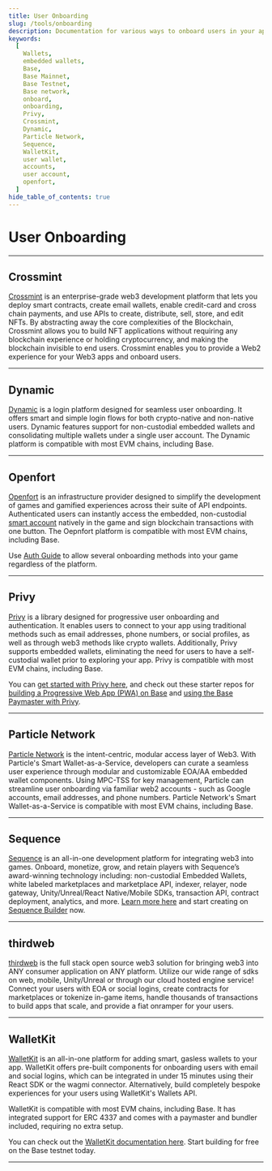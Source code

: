 ```yaml
---
title: User Onboarding
slug: /tools/onboarding
description: Documentation for various ways to onboard users in your apps on Base.
keywords:
  [
    Wallets,
    embedded wallets,
    Base,
    Base Mainnet,
    Base Testnet,
    Base network,
    onboard,
    onboarding,
    Privy,
    Crossmint,
    Dynamic,
    Particle Network,
    Sequence,
    WalletKit,
    user wallet,
    accounts,
    user account,
    openfort,
  ]
hide_table_of_contents: true
---
```


# User Onboarding

---

## Crossmint

[Crossmint](https://crossmint.com/?utm_source=backlinks&utm_medium=docs&utm_campaign=base) is an enterprise-grade web3 development platform that lets you deploy smart contracts, create email wallets, enable credit-card and cross chain payments, and use APIs to create, distribute, sell, store, and edit NFTs. By abstracting away the core complexities of the Blockchain, Crossmint allows you to build NFT applications without requiring any blockchain experience or holding cryptocurrency, and making the blockchain invisible to end users. Crossmint enables you to provide a Web2 experience for your Web3 apps and onboard users.

---

## Dynamic

[Dynamic](https://www.dynamic.xyz/) is a login platform designed for seamless user onboarding. It offers smart and simple login flows for both crypto-native and non-native users. Dynamic features support for non-custodial embedded wallets and consolidating multiple wallets under a single user account. The Dynamic platform is compatible with most EVM chains, including Base.

---

## Openfort

[Openfort](https://openfort.xyz) is an infrastructure provider designed to simplify the development of games and gamified experiences across their suite of API endpoints. Authenticated users can instantly access the embedded, non-custodial [smart account](https://www.openfort.xyz/docs/guides/accounts/smart) natively in the game and sign blockchain transactions with one button. The Oepnfort platform is compatible with most EVM chains, including Base.

Use [Auth Guide](https://www.openfort.xyz/docs/guides/auth/overview) to allow several onboarding methods into your game regardless of the platform. 

---

## Privy

[Privy](https://www.privy.io/) is a library designed for progressive user onboarding and authentication. It enables users to connect to your app using traditional methods such as email addresses, phone numbers, or social profiles, as well as through web3 methods like crypto wallets. Additionally, Privy supports embedded wallets, eliminating the need for users to have a self-custodial wallet prior to exploring your app. Privy is compatible with most EVM chains, including Base.

You can [get started with Privy here](https://docs.privy.io/guide/quickstart), and check out these starter repos for [building a Progressive Web App (PWA) on Base](https://github.com/privy-io/create-privy-pwa) and [using the Base Paymaster with Privy](https://github.com/privy-io/base-paymaster-example).

---

## Particle Network

[Particle Network](https://particle.network/) is the intent-centric, modular access layer of Web3. With Particle's Smart Wallet-as-a-Service, developers can curate a seamless user experience through modular and customizable EOA/AA embedded wallet components. Using MPC-TSS for key management, Particle can streamline user onboarding via familiar web2 accounts - such as Google accounts, email addresses, and phone numbers. Particle Network's Smart Wallet-as-a-Service is compatible with most EVM chains, including Base.

---

## Sequence

[Sequence](https://sequence.xyz/base) is an all-in-one development platform for integrating web3 into games. Onboard, monetize, grow, and retain players with Sequence’s award-winning technology including: non-custodial Embedded Wallets, white labeled marketplaces and marketplace API, indexer, relayer, node gateway, Unity/Unreal/React Native/Mobile SDKs, transaction API, contract deployment, analytics, and more. [Learn more here](https://sequence.xyz/base) and start creating on [Sequence Builder](https://sequence.build/) now.

---

## thirdweb

[thirdweb](https://thirdweb.com/) is the full stack open source web3 solution for bringing web3 into ANY consumer application on ANY platform. Utilize our wide range of sdks on web, mobile, Unity/Unreal or through our cloud hosted engine service! Connect your users with EOA or social logins, create contracts for marketplaces or tokenize in-game items, handle thousands of transactions to build apps that scale, and provide a fiat onramper for your users. 

---

## WalletKit

[WalletKit](https://walletkit.com) is an all-in-one platform for adding smart, gasless wallets to your app. WalletKit offers pre-built components for onboarding users with email and social logins, which can be integrated in under 15 minutes using their React SDK or the wagmi connector. Alternatively, build completely bespoke experiences for your users using WalletKit's Wallets API.

WalletKit is compatible with most EVM chains, including Base. It has integrated support for ERC 4337 and comes with a paymaster and bundler included, requiring no extra setup.

You can check out the [WalletKit documentation here](https://docs.walletkit.com). Start building for free on the Base testnet today.

---
